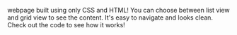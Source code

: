 webpage built using only CSS and HTML! You can choose between list view and grid view to see the content. It's easy to navigate and looks clean. Check out the code to see how it works!